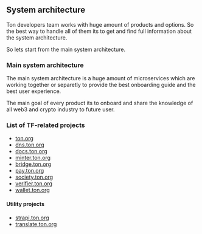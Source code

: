 ## System architecture

Ton developers team works with huge amount of products and options. So the best way to handle all of
them its to get and find full information about the system architecture.

So lets start from the main system architecture.

### Main system architecture

The main system architecture is a huge amount of microservices which are working together or separetly to provide
the best onboarding guide and the best user experience.

The main goal of every product its to onboard and share the knowledge of all web3 and crypto industry
to future user.


### List of TF-related projects

- [ton.org](https://ton.org/)
- [dns.ton.org](https://dns.ton.org/)
- [docs.ton.org](https://docs.ton.org/)
- [minter.ton.org](https://minter.ton.org/)
- [bridge.ton.org](https://bridge.ton.org/)
- [pay.ton.org](https://pay.ton.org/)
- [society.ton.org](https://society.ton.org/)
- [verifier.ton.org](https://verifier.ton.org/)
- [wallet.ton.org](https://wallet.ton.org/)

#### Utility projects
- [strapi.ton.org](https://strapi.ton.org/)
- [translate.ton.org](https://translate.ton.org/)
##




